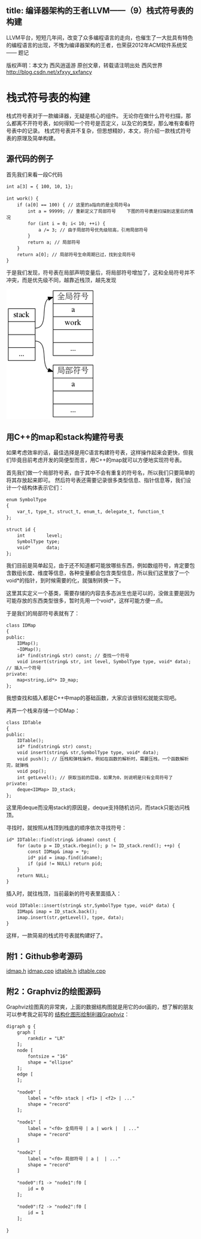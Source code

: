 title: 编译器架构的王者LLVM——（9）栈式符号表的构建
---

LLVM平台，短短几年间，改变了众多编程语言的走向，也催生了一大批具有特色的编程语言的出现，不愧为编译器架构的王者，也荣获2012年ACM软件系统奖 —— 题记

版权声明：本文为 西风逍遥游 原创文章，转载请注明出处 西风世界 http://blog.csdn.net/xfxyy_sxfancy

# 栈式符号表的构建

栈式符号表对于一款编译器，无疑是核心的组件。
无论你在做什么符号扫描，那么都离不开符号表，如何得知一个符号是否定义，以及它的类型，那么唯有查看符号表中的记录。
栈式符号表并不复杂，但思想精妙，本文，将介绍一款栈式符号表的原理及简单构建。


## 源代码的例子

首先我们来看一段C代码

```
int a[3] = { 100, 10, 1};

int work() {
	if (a[0] == 100) { // 这里的a指向的是全局符号a
		int a = 99999; // 重新定义了局部符号    下图的符号表是扫描到这里后的情况
		for (int i = 0; i< 10; ++i) {
			a /= 3; // 由于局部符号优先级较高，引用局部符号
		}
		return a; // 局部符号
	}
	return a[0]; // 局部符号生命周期已过，找到全局符号
}
```

于是我们发现，符号表在局部声明变量后，将局部符号增加了，这和全局符号并不冲突，而是优先级不同，越靠近栈顶，越先发现

![](img/9/fhb.png)


## 用C++的map和stack构建符号表

如果考虑效率的话，最佳选择是用C语言构建符号表，这样操作起来会更快，但我们毕竟目前考虑开发的简便型而言，用C++的map就可以方便地实现符号表。

首先我们做一个局部符号表，由于其中不会有重复的符号名，所以我们只要简单的将其存放起来即可。
然后符号表还需要记录很多类型信息、指针信息等，我们设计一个结构体表示它们：

```
enum SymbolType
{
	var_t, type_t, struct_t, enum_t, delegate_t, function_t
};

struct id {
    int        level;
    SymbolType type;
    void*      data;
};
```

我们目前是简单起见，由于还不知道都可能放哪些东西，例如数组符号，肯定要包含数组长度、维度等信息，各种变量都会包含类型信息，所以我们这里放了一个void*的指针，到时候需要的化，就强制转换一下。

这里其实定义一个基类，需要存储的内容去多态派生也是可以的，没做主要是因为可能存放的东西类型很多，暂时先用一个void*，这样可能方便一点。

于是我们的局部符号表就有了：
```
class IDMap
{
public:
    IDMap();
    ~IDMap();
    id* find(string& str) const; // 查找一个符号
    void insert(string& str, int level, SymbolType type, void* data); // 插入一个符号
private:
    map<string,id*> ID_map;
};
```

我想查找和插入都是C++中map的基础函数，大家应该很轻松就能实现吧。

再弄一个栈来存储一个IDMap：
```
class IDTable
{
public:
    IDTable();
    id* find(string& str) const;
    void insert(string& str,SymbolType type, void* data);
    void push(); // 压栈和弹栈操作，例如在函数的解析时，需要压栈，一个函数解析完，就弹栈
    void pop();
    int getLevel(); // 获取当前的层级，如果为0，则说明是只有全局符号了
private:
    deque<IDMap> ID_stack;
};
```

这里用deque而没用stack的原因是，deque支持随机访问，而stack只能访问栈顶。

寻找时，就按照从栈顶到栈底的顺序依次寻找符号：
```
id* IDTable::find(string& idname) const {
    for (auto p = ID_stack.rbegin(); p != ID_stack.rend(); ++p) {
        const IDMap& imap = *p;
        id* pid = imap.find(idname);
        if (pid != NULL) return pid;
    }
    return NULL;
}
```

插入时，就往栈顶，当前最新的符号表里面插入：

```
void IDTable::insert(string& str,SymbolType type, void* data) {
    IDMap& imap = ID_stack.back();
    imap.insert(str,getLevel(), type, data);
}
```

这样，一款简易的栈式符号表就构建好了。

## 附1：Github参考源码

[idmap.h](https://github.com/sunxfancy/RedApple/blob/master/src/idmap.h)
[idmap.cpp](https://github.com/sunxfancy/RedApple/blob/master/src/idmap.cpp)
[idtable.h](https://github.com/sunxfancy/RedApple/blob/master/src/idtable.h)
[idtable.cpp](https://github.com/sunxfancy/RedApple/blob/master/src/idtable.cpp)

## 附2：Graphviz的绘图源码

Graphviz绘图真的非常爽，上面的数据结构图就是用它的dot画的，想了解的朋友可以参考我之前写的 [结构化图形绘制利器Graphviz](http://blog.csdn.net/xfxyy_sxfancy/article/details/49641825)：
```
digraph g {
	graph [
		rankdir = "LR"
	];
	node [
		fontsize = "16"
		shape = "ellipse"
	];
	edge [
	];

	"node0" [
		label = "<f0> stack | <f1> | <f2> | ..."
		shape = "record"	
	];

	"node1" [
		label = "<f0> 全局符号 | a | work |  | ..."
		shape = "record"
	]

	"node2" [
		label = "<f0> 局部符号 | a |  | ..."
		shape = "record"
	]

	"node0":f1 -> "node1":f0 [
		id = 0
	];

	"node0":f2 -> "node2":f0 [
		id = 1
	];

}
```
